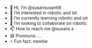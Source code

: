 - 👋 Hi, I’m @susansusanti6
- 👀 I’m interested in robotic and iot
- 🌱 I’m currently learning robotic and iot 
- 💞️ I’m looking to collaborate on robotic 
- 📫 How to reach me @susans.s
- 😄 Pronouns: ...
- ⚡ Fun fact: newbie

<!---
susansusanti6/susansusanti6 is a ✨ special ✨ repository because its `README.md` (this file) appears on your GitHub profile.
You can click the Preview link to take a look at your changes.
--->
